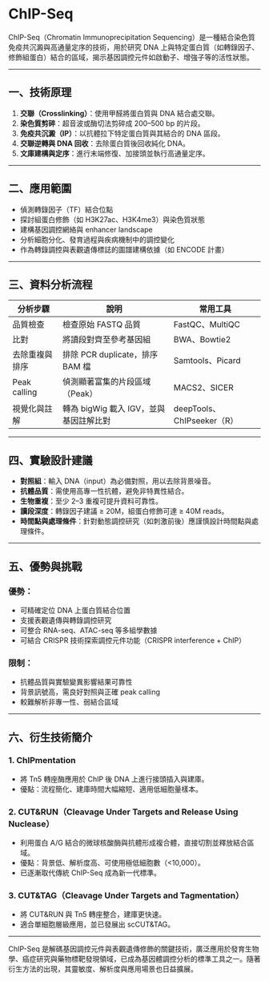 # ChIP-Seq

ChIP-Seq（Chromatin Immunoprecipitation Sequencing）是一種結合染色質免疫共沉澱與高通量定序的技術，用於研究 DNA 上與特定蛋白質（如轉錄因子、修飾組蛋白）結合的區域，揭示基因調控元件如啟動子、增強子等的活性狀態。

---

## 一、技術原理

1. **交聯（Crosslinking）**：使用甲醛將蛋白質與 DNA 結合處交聯。
2. **染色質剪碎**：超音波或酶切法剪碎成 200–500 bp 的片段。
3. **免疫共沉澱（IP）**：以抗體拉下特定蛋白質與其結合的 DNA 區段。
4. **交聯逆轉與 DNA 回收**：去除蛋白質後回收純化 DNA。
5. **文庫建構與定序**：進行末端修復、加接頭並執行高通量定序。

---

## 二、應用範圍

* 偵測轉錄因子（TF）結合位點
* 探討組蛋白修飾（如 H3K27ac、H3K4me3）與染色質狀態
* 建構基因調控網絡與 enhancer landscape
* 分析細胞分化、發育過程與疾病機制中的調控變化
* 作為轉錄調控與表觀遺傳標誌的圖譜建構依據（如 ENCODE 計畫）

---

## 三、資料分析流程

| 分析步驟         | 說明                        | 常用工具                    |
| ------------ | ------------------------- | ----------------------- |
| 品質檢查         | 檢查原始 FASTQ 品質             | FastQC、MultiQC          |
| 比對           | 將讀段對齊至參考基因組               | BWA、Bowtie2             |
| 去除重複與排序      | 排除 PCR duplicate，排序 BAM 檔 | Samtools、Picard         |
| Peak calling | 偵測顯著富集的片段區域（Peak）         | MACS2、SICER             |
| 視覺化與註解       | 轉為 bigWig 載入 IGV，並與基因註解比對 | deepTools、ChIPseeker（R） |

---

## 四、實驗設計建議

* **對照組**：輸入 DNA（input）為必備對照，用以去除背景噪音。
* **抗體品質**：需使用高專一性抗體，避免非特異性結合。
* **生物重複**：至少 2–3 重複可提升資料可靠性。
* **讀段深度**：轉錄因子建議 ≥ 20M，組蛋白修飾可達 ≥ 40M reads。
* **時間點與處理條件**：針對動態調控研究（如刺激前後）應謹慎設計時間點與處理條件。

---

## 五、優勢與挑戰

### 優勢：

* 可精確定位 DNA 上蛋白質結合位置
* 支援表觀遺傳與轉錄調控研究
* 可整合 RNA-seq、ATAC-seq 等多組學數據
* 可結合 CRISPR 技術探索調控元件功能（CRISPR interference + ChIP）

### 限制：

* 抗體品質與實驗變異影響結果可靠性
* 背景訊號高，需良好對照與正確 peak calling
* 較難解析非專一性、弱結合區域

---

## 六、衍生技術簡介

### 1. **ChIPmentation**

* 將 Tn5 轉座酶應用於 ChIP 後 DNA 上進行接頭插入與建庫。
* 優點：流程簡化、建庫時間大幅縮短、適用低細胞量樣本。

### 2. **CUT\&RUN（Cleavage Under Targets and Release Using Nuclease）**

* 利用蛋白 A/G 結合的微球核酸酶與抗體形成複合體，直接切割並釋放結合區域。
* 優點：背景低、解析度高、可使用極低細胞數（<10,000）。
* 已逐漸取代傳統 ChIP-Seq 成為新一代標準。

### 3. **CUT\&TAG（Cleavage Under Targets and Tagmentation）**

* 將 CUT\&RUN 與 Tn5 轉座整合，建庫更快速。
* 適合單細胞層級應用，並已發展出 scCUT\&TAG。

---

ChIP-Seq 是解碼基因調控元件與表觀遺傳修飾的關鍵技術，廣泛應用於發育生物學、癌症研究與藥物標靶發現領域，已成為基因體調控分析的標準工具之一。隨著衍生方法的出現，其靈敏度、解析度與應用場景也日益擴展。
